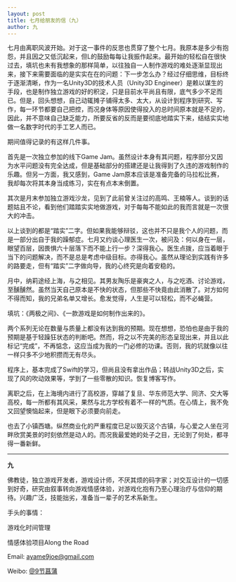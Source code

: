 ```yaml
---
layout: post
title: 七月给朋友的信（九）
author: 九
---
```

七月由离职风波开始。对于这一事件的反思也贯穿了整个七月。我原本是多少有抱怨，并且因之又低沉起来，但L的鼓励每每让我振作起来。最开始的轻松自在很快过去，填坑也未有我想象的那样简单，以往独自一人制作游戏的难处逐渐显现出来，接下来需要面临的是实实在在的问题：下一步怎么办？经过仔细思维，目标终于逐渐清晰，作为一名Unity3D的技术人员（Unity3D Engineer）是赖以谋生的手段，也是制作独立游戏的好的积淀，只是目前水平尚且有限，底气多少不足而已。但是，回头想想，自己动辄摊子铺得太多、太大，从设计到程序到研究、写作，每一环节都要自己把控，而况身体等原因使得投入的总时间原本就是不足的，因此，并不意味自己缺乏能力，所要反省的反而是要彻底地踏实下来，结结实实地做一名数字时代的手工艺人而已。

期间值得记录的有这样几件事。

首先是一次独立参加的线下Game Jam。虽然设计本身有其问题，程序部分又因为水平问题没有完全达成，但是基础部分的搭建还是让我得到了久违的游戏制作的乐趣。但另一方面，我又感到，Game Jam原本应该是准备完备的马拉松比赛，我却每次将其本身当成练习，实在有点本末倒置。

其次是月末参加独立游戏沙龙，见到了此前曾关注过的高鸣、王楠等人。谈到的话题姑且不论，看到他们踏踏实实地做游戏，对于每每不能如此的我而言就是一次很大的冲击。

以上谈到的都是“踏实”二字。但如果我能够辩驳，这也并不只是我个人的问题，而是一部分出自于我的躁郁症。七月又约谈心理医生一次，被问及：何以身在一层，眼望百层，因畏惧六十层落下而不能上行一步？深得我心。医生点拨，应当着眼于当下的问题解决，而不是总是考虑中级目标。亦得我心。虽然从理论到实践有许多的路要走，但有“踏实”二字做向导，我的心终究是向着安稳的。

月中，纳莉途经上海，与之相见。其男友陶乐是豪爽之人，与之吃酒、讨论游戏，至醺醺然。虽然当天自己原本是不快的状态，但那些不快竟由此消散了。对方如何不得而知，我的兄弟名单又增长。愈发觉得，人生是可以轻松，而不必蝇营。

填坑：《两极之间》、《一款游戏是如何制作出来的》。

两个系列无论在数量与质量上都没有达到我的预期。现在想想，恐怕也是由于我的预期是基于轻躁狂状态的判断吧。然而，将之以不完美的形态呈现出来，并且以此标记“完成”，不再惦念，这应当成为我的一门必修的功课。否则，我的坑就像以往一样只多不少地积攒而无有尽头。

程序上，基本完成了Swift的学习，但尚且没有拿出作品；转战Unity3D之后，实现了风的吹动效果等，学到了一些零散的知识。恢复博客写作。

离职之后，在上海境内进行了高校游，穿越了复旦、华东师范大学、同济、交大等高校，每一所都有其风采，果然与北方学校有着不一样的气质。在心情上，我不免又回望懊恼起来，但是眼下必须要向前走。

也去了小镇西塘。纵然商业化的严重程度已足以毁灭这个古镇，与心爱之人坐在河畔欣赏美景的时刻依然是动人的。而况我最爱她的处子之目，无论到了何处，都寻得一番新鲜。



---

**九**

佛教徒，独立游戏开发者，游戏设计师，不厌其烦的码字家；对交互设计的一切感到好奇，研究由叙事转向游戏情感体验，对游戏化抱有乃至心理治疗与信仰的期待。兴趣广泛，技能拙劣，准备当一辈子的艺术系新生。

手头的事情：

游戏化时间管理

情感体验项目Along the Road

Email: [ayame9joe@gmail.com](ayame9joe@gmail.com "ayame9joe@gmail.com")

Weibo: [@9节菖蒲](http://weibo.com/ayame9joe/ "@9节菖蒲")